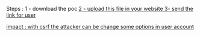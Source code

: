 Steps :
1 - download the poc <a href='https://github.com/knassar702/nokia-recon/blob/master/exploits/'>
2 - upload this file in your website
3- send the link for user

impact :
with csrf the attacker can be change some options in user account
